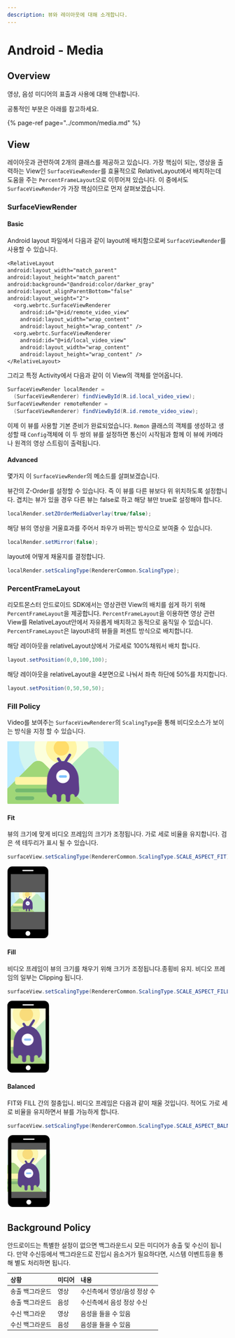 ```yaml
---
description: 뷰와 레이아웃에 대해 소개합니다.
---
```


# Android - Media

## Overview

영상, 음성 미디어의 표출과 사용에 대해 안내합니다.

공통적인 부분은 아래를 참고하세요.

{% page-ref page="../common/media.md" %}

## View

레이아웃과 관련하여 2개의 클래스를 제공하고 있습니다. 가장 핵심이 되는, 영상을 출력하는 View인 `SurfaceViewRender`를 효율적으로 RelativeLayout에서 배치하는데 도움을 주는 `PercentFrameLayout`으로 이루어져 있습니다. 이 중에서도 `SurfaceViewRender`가 가장 핵심이므로 먼저 살펴보겠습니다.

### SurfaceViewRender

#### Basic

Android layout 파일에서 다음과 같이 layout에 배치함으로써 `SurfaceViewRender`를 사용할 수 있습니다.

```markup
<RelativeLayout
android:layout_width="match_parent"
android:layout_height="match_parent"
android:background="@android:color/darker_gray"
android:layout_alignParentBottom="false"
android:layout_weight="2">
  <org.webrtc.SurfaceViewRenderer
    android:id="@+id/remote_video_view"
    android:layout_width="wrap_content"
    android:layout_height="wrap_content" />
  <org.webrtc.SurfaceViewRenderer
    android:id="@+id/local_video_view"
    android:layout_width="wrap_content"
    android:layout_height="wrap_content" />
</RelativeLayout>
```

그리고 특정 Activity에서 다음과 같이 이 View의 객체를 얻어옵니다.

```java
SurfaceViewRender localRender =
  (SurfaceViewRenderer) findViewById(R.id.local_video_view);
SurfaceViewRender remoteRender =
  (SurfaceViewRenderer) findViewById(R.id.remote_video_view);
```

이제 이 뷰를 사용할 기본 준비가 완료되었습니다. `Remon` 클래스의 객체를 생성하고 생성할 때 `Config`객체에 이 두 쌍의 뷰를 설정하면 통신이 시작됨과 함께 이 뷰에 카메라나 원격의 영상 스트림이 출력됩니다.

#### Advanced

몇가지 이 `SurfaceViewRender`의 메소드를 살펴보겠습니다.

뷰간의 Z-Order를 설정할 수 있습니다. 즉 이 뷰를 다른 뷰보다 위 위치하도록 설정합니다. 겹치는 뷰가 있을 경우 다른 뷰는 false로 하고 해당 뷰만 true로 설정해야 합니다.

```java
localRender.setZOrderMediaOverlay(true/false);
```

해당 뷰의 영상을 거울효과를 주어서 좌우가 바뀌는 방식으로 보여줄 수 있습니다.

```java
localRender.setMirror(false);
```

layout에 어떻게 채울지를 결정합니다.

```java
localRender.setScalingType(RendererCommon.ScalingType);
```

### PercentFrameLayout

리모트몬스터 안드로이드 SDK에서는 영상관련 View의 배치를 쉽게 하기 위해 `PercentFrameLayout`을 제공합니다. `PercentFrameLayout`을 이용하면 영상 관련 View를 RelativeLayout안에서 자유롭게 배치하고 동적으로 움직일 수 있습니다. `PercentFrameLayout`은 layout내의 뷰들을 퍼센트 방식으로 배치합니다.

해당 레이아웃을 relativeLayout상에서 가로세로 100%채워서 배치 합니다.

```java
layout.setPosition(0,0,100,100);
```

해당 레이아웃을 relativeLayout을 4분면으로 나눠서 좌측 하단에 50%를 차지합니다.

```java
layout.setPosition(0,50,50,50);
```

### Fill Policy

Video를 보여주는 `SurfaceViewRenderer`의 `ScalingType`을 통해 비디오소스가 보이는 방식을 지정 할 수 있습니다. 

![Video Source](../.gitbook/assets/background2.png)

#### Fit

뷰의 크기에 맞게 비디오 프레임의 크기가 조정됩니다. 가로 세로 비율을 유지합니다. 검은 색 테두리가 표시 될 수 있습니다.

```java
surfaceView.setScalingType(RendererCommon.ScalingType.SCALE_ASPECT_FIT);
```

![](../.gitbook/assets/fit.png)

#### Fill

비디오 프레임이 뷰의 크기를 채우기 위해 크기가 조정됩니다.종횡비 유지. 비디오 프레임의 일부는 Clipping 됩니다.

```java
surfaceView.setScalingType(RendererCommon.ScalingType.SCALE_ASPECT_FILL);
```

![](../.gitbook/assets/fill.png)

#### Balanced

FIT와 FILL 간의 절충입니. 비디오 프레임은 다음과 같이 채울 것입니다. 적어도 가로 세로 비율을 유지하면서 뷰를 가능하게 합니다.

```java
surfaceView.setScalingType(RendererCommon.ScalingType.SCALE_ASPECT_BALNANCED);
```

![](../.gitbook/assets/balance.png)



## Background Policy

안드로이드는 특별한 설정이 없으면 백그라운드시 모든 미디어가 송출 및 수신이 됩니다. 만약 수신등에서 백그라운드로 진입시 음소거가 필요하다면, 시스템 이벤트등을 통해 별도 처리하면 됩니다.

| 상황 | 미디어 | 내용 |
| :--- | :--- | :--- |
| 송출 백그라운드 | 영상 | 수신측에서 영상/음성 정상 수 |
| 송출 백그라운드 | 음성 | 수신측에서 음성 정상 수신 |
| 수신 백그라운 | 영상 | 음성을 들을 수 있음 |
| 수신 백그라운드 | 음성 | 음성을 들을 수 있음 |

